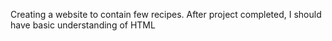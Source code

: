Creating a website to contain few recipes.
After project completed, I should have basic understanding of HTML
